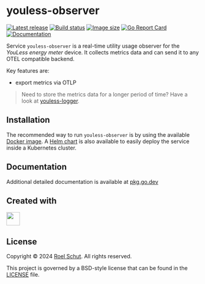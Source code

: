 youless-observer
================

[![Latest release][latest-release-img]][latest-release-url]
[![Build status][build-status-img]][build-status-url]
[![Image size][image-size-img]][image-size-url]
[![Go Report Card][report-img]][report-url]
[![Documentation][doc-img]][doc-url]

[latest-release-img]: https://img.shields.io/github/release/roeldev/youless-observer.svg?label=latest

[latest-release-url]: https://github.com/roeldev/youless-observer/releases

[build-status-img]: https://github.com/roeldev/youless-observer/actions/workflows/test-go.yml/badge.svg

[build-status-url]: https://github.com/roeldev/youless-observer/actions/workflows/test-go.yml

[image-size-img]: https://img.shields.io/docker/image-size/roeldev/youless-observer

[image-size-url]: https://hub.docker.com/repository/docker/roeldev/youless-observer/tags

[report-img]: https://goreportcard.com/badge/github.com/roeldev/youless-observer

[report-url]: https://goreportcard.com/report/github.com/roeldev/youless-observer

[doc-img]: https://godoc.org/github.com/roeldev/youless-observer?status.svg

[doc-url]: https://pkg.go.dev/github.com/roeldev/youless-observer

Service `youless-observer` is a real-time utility usage observer for the _YouLess energy meter_ device. It collects
metrics data and can send it to any OTEL compatible backend.

Key features are:

- export metrics via OTLP

> Need to store the metrics data for a longer period of time? Have a look
> at [youless-logger](https://github.com/roeldev/youless-logger).

## Installation

The recommended way to run `youless-observer` is by using the
available [Docker image](https://hub.docker.com/repository/docker/roeldev/youless-observer).
A [Helm chart](charts/youless-observer/README.md) is also available to easily deploy the service inside a Kubernetes
cluster.

## Documentation

Additional detailed documentation is available at [pkg.go.dev][doc-url]

## Created with

<a href="https://www.jetbrains.com/?from=roeldev" target="_blank"><img src="https://resources.jetbrains.com/storage/products/company/brand/logos/GoLand_icon.png" width="35" /></a>

## License

Copyright © 2024 [Roel Schut](https://roelschut.nl). All rights reserved.

This project is governed by a BSD-style license that can be found in the [LICENSE](LICENSE) file.
